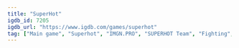 ```yaml
---
title: "SuperHot"
igdb_id: 7205
igdb_url: "https://www.igdb.com/games/superhot"
tag: ["Main game", "Superhot", "IMGN.PRO", "SUPERHOT Team", "Fighting", "Shooter", "Puzzle", "Tactical", "Indie", "Single player", "First person", "Action"]
---
```

